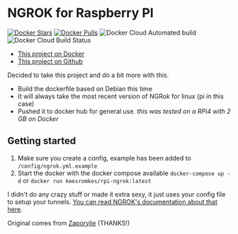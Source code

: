 NGROK for Raspberry PI
=======================

[![Docker Stars](https://img.shields.io/docker/stars/keesromkes/rpi-ngrok.svg)](https://cloud.docker.com/u/keesromkes/repository/docker/keesromkes/rpi-ngrok)
[![Docker Pulls](https://img.shields.io/docker/pulls/keesromkes/rpi-ngrok.svg)](https://cloud.docker.com/u/keesromkes/repository/docker/keesromkes/rpi-ngrok)
![Docker Cloud Automated build](https://img.shields.io/docker/cloud/automated/keesromkes/rpi-ngrok)
![Docker Cloud Build Status](https://img.shields.io/docker/cloud/build/keesromkes/rpi-ngrok)

* [This project on Docker](https://cloud.docker.com/repository/docker/keesromkes/rpi-ngrok)
* [This project on Github](https://github.com/Keesromkes/rpi-docker-ngrok)

Decided to take this project and do a bit more with this.

* Build the dockerfile based on Debian this time
* It will always take the most recent version of NGRok for linux (pi in this case)
* Pushed it to docker hub for general use.
_this was tested on a RPi4 with 2 GB on Docker_

## Getting started

1. Make sure you create a config, example has been added to ```/config/ngrok.yml.example```
2. Start the docker with the docker compose available ```docker-compose up -d``` or ```docker run keesromkes/rpi-ngrok:latest```

I didn't do any crazy stuff or made it extra sexy, it just uses your config file to setup your tunnels. [You can read NGROK's documentation about that here](https://ngrok.com/docs#config-location).

Original comes from [Zaporylie](https://github.com/zaporylie/docker-rpi-ngrok) (THANKS!)
